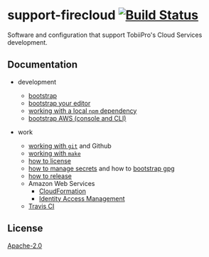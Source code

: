 # support-firecloud [![Build Status][2]][1]

Software and configuration that support TobiiPro's Cloud Services development.


## Documentation

* development
  * [bootstrap](doc/bootstrap.md)
  * [bootstrap your editor](doc/bootstrap-your-editor.md)
  * [working with a local `npm` dependency](doc/working-with-a-local-npm-dep.md)
  * [bootstrap AWS (console and CLI)](doc/bootstrap-aws.md)

* work
  * [working with `git`](doc/working-with-git.md) and Github
  * [working with `make`](doc/working-with-make.md)
  * [how to license](doc/how-to-license.md)
  * [how to manage secrets](doc/how-to-manage-secrets.md) and how to [bootstrap gpg](doc/bootstrap-gpg.md)
  * [how to release](doc/how-to-release.md)
  * Amazon Web Services
    * [CloudFormation](repo/cfn/README.md)
    * [Identity Access Management](doc/aws-iam.md)
  * [Travis CI](doc/travis-ci.md)


## License

[Apache-2.0](LICENSE)


  [1]: https://travis-ci.org/tobiipro/support-firecloud
  [2]: https://travis-ci.org/tobiipro/support-firecloud.svg?branch=master
